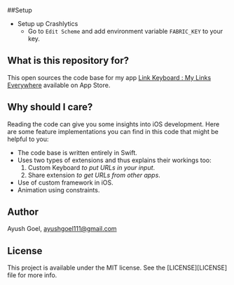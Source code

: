 
##Setup

* Setup up Crashlytics
  * Go to `Edit Scheme` and add environment variable `FABRIC_KEY` to your key.

## What is this repository for?

This open sources the code base for my app [Link Keyboard : My Links Everywhere](https://itunes.apple.com/in/app/link-keyboard-my-links-everywhere/id1098798450) available on App Store.

## Why should I care?

Reading the code can give you some insights into iOS development. Here are some feature implementations you can find in this code that might be helpful to you:

* The code base is written entirely in Swift.
* Uses two types of extensions and thus explains their workings too:
    1. Custom Keyboard *to put URLs in your input*.
    2. Share extension *to get URLs from other apps*.
* Use of custom framework in iOS.
* Animation using constraints.

## Author

Ayush Goel, ayushgoel111@gmail.com

## License

This project is available under the MIT license. See the [LICENSE][LICENSE] file for more info.
